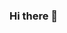 ### Hi there 👋

<!--
**mhtanmoy/mhtanmoy** is a ✨ _special_ ✨ repository because its `README.md` (this file) appears on your GitHub profile.

Here are some ideas to get you started:

- 🔭 I’m currently working on ...
- 🌱 I’m currently learning ...
- 👯 I’m looking to collaborate on ...
- 🤔 I’m looking for help with ...
- 💬 Ask me about ...
- 📫 How to reach me: ...
- 😄 Pronouns: ...
- ⚡ Fun fact: ...
- <img src="https://github-readme-stats.vercel.app/api?username=mhtanmoy&&show_icons=true&title_color=ffffff&icon_color=bb2acf&text_color=daf7dc&bg_color=151515">
-->
